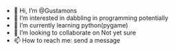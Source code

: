 - 👋 Hi, I’m @Gustamons
- 👀 I’m interested in dabbling in programming potentially
- 🌱 I’m currently learning python(pygame)
- 💞️ I’m looking to collaborate on Not yet sure
- 📫 How to reach me: send a message

<!---
Gustamons/Gustamons is a ✨ special ✨ repository because its `README.md` (this file) appears on your GitHub profile.
You can click the Preview link to take a look at your changes.
--->
